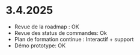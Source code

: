 # 3.4.2025

- Revue de la roadmap : OK
- Revue des status de commandes: Ok
- Plan de formation continue : Interactif + support
- Démo prototype: OK

